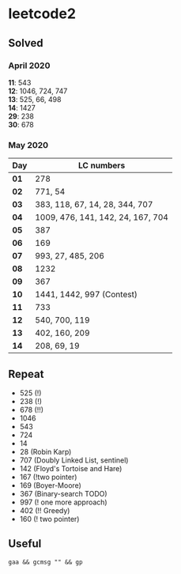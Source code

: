 # leetcode2

## Solved
### April 2020
**11**: 543  
**12**: 1046, 724, 747  
**13**: 525, 66, 498  
**14**: 1427  
**29**: 238  
**30**: 678  

### May 2020
Day | LC numbers
--- | ---
**01** | 278  
**02** | 771, 54  
**03** | 383, 118, 67, 14, 28, 344, 707  
**04** | 1009, 476, 141, 142, 24, 167, 704  
**05** | 387  
**06** | 169   
**07** | 993, 27, 485, 206   
**08** | 1232  
**09** | 367   
**10** | 1441, 1442, 997 (Contest)   
**11** | 733  
**12** | 540, 700, 119  
**13** | 402, 160, 209  
**14** | 208, 69, 19  

## Repeat
* 525 (!)
* 238 (!)
* 678 (!!)
* 1046
* 543
* 724
* 14
* 28 (Robin Karp)
* 707 (Doubly Linked List, sentinel)
* 142 (Floyd's Tortoise and Hare)
* 167 (!two pointer)
* 169 (Boyer-Moore)
* 367 (Binary-search TODO)
* 997 (! one more approach)
* 402 (!! Greedy)
* 160 (! two pointer)

## Useful

``` gaa && gcmsg "" && gp ```
